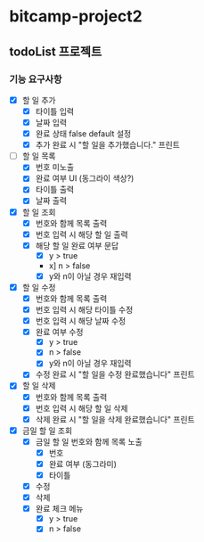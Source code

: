 # bitcamp-project2
## todoList 프로젝트

### 기능 요구사항
- [x] 할 일 추가
  - [x] 타이틀 입력
  - [x] 날짜 입력
  - [x] 완료 상태 false default 설정 
  - [x] 추가 완료 시 "할 일을 추가했습니다." 프린트
- [ ] 할 일 목록
  - [x] 번호 미노출 
  - [x] 완료 여부 UI (동그라이 색상?)
  - [x] 타이틀 출력
  - [x] 날짜 출력
- [x] 할 일 조회
  - [x] 번호와 함께 목록 출력
  - [x] 번호 입력 시 해당 할 일 출력
  - [x] 해당 할 일 완료 여부 문답
    - [x] y > true
    -  x] n > false
    - [x] y와 n이 아닐 경우 재입력
- [x] 할 일 수정
  - [x] 번호와 함께 목록 출력
  - [x] 번호 입력 시 해당 타이틀 수정
  - [x] 번호 입력 시 해당 날짜 수정
  - [x] 완료 여부 수정
      - [x] y > true
      - [x] n > false
      - [x] y와 n이 아닐 경우 재입력
  - [x] 수정 완료 시 "할 일을 수정 완료했습니다" 프린트
- [x] 할 일 삭제
  - [x] 번호와 함께 목록 출력
  - [x] 번호 입력 시 해당 할 일 삭제
  - [x] 삭제 완료 시 "할 일을 삭제 완료했습니다" 프린트

- [x] 금일 할 일 조회
  - [x] 금일 할 일 번호와 함께 목록 노출
    - [x] 번호
    - [x] 완료 여부 (동그라미)
    - [x] 타이틀
  - [x] 수정
  - [x] 삭제
  - [x] 완료 체크 메뉴
    - [x] y > true
    - [x] n > false